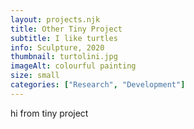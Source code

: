 ```yaml
---
layout: projects.njk
title: Other Tiny Project
subtitle: I like turtles
info: Sculpture, 2020
thumbnail: turtolini.jpg
imageAlt: colourful painting
size: small
categories: ["Research", "Development"]
---
```


hi from tiny project
